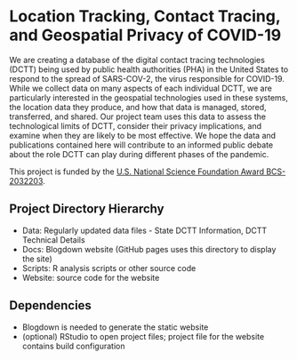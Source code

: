 # Location Tracking, Contact Tracing, and Geospatial Privacy of COVID-19
We are creating a database of the digital contact tracing technologies (DCTT) being used by public health authorities (PHA) in the United States to respond to the spread of SARS-COV-2, the virus responsible for COVID-19.  While we collect data on many aspects of each individual DCTT, we are particularly interested in the geospatial technologies used in these systems, the location data they produce, and how that data is managed, stored, transferred, and shared. Our project team uses this data to assess the technological limits of DCTT, consider their privacy implications, and examine when they are likely to be most effective. We hope the data and publications contained here will contribute to an informed public debate about the role DCTT can play during different phases of the pandemic. 

This project is funded by the [U.S. National Science Foundation Award BCS-2032203](https://www.nsf.gov/awardsearch/showAward?AWD_ID=2032203).

## Project Directory Hierarchy
- Data: Regularly updated data files - State DCTT Information, DCTT Technical Details   
- Docs: Blogdown website (GitHub pages uses this directory to display the site)
- Scripts: R analysis scripts or other source code
- Website: source code for the website

## Dependencies
- Blogdown is needed to generate the static website
- (optional) RStudio to open project files; project file for the website contains build configuration